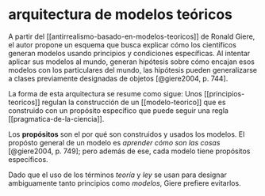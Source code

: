# arquitectura de modelos teóricos
A partir del [[antirrealismo-basado-en-modelos-teoricos]] de Ronald Giere, el autor propone un esquema que busca explicar cómo los científicos generan modelos usando principios y condiciones específicas. Al intentar aplicar sus modelos al mundo, generan hipótesis sobre cómo encajan esos modelos con los particulares del mundo, las hipótesis pueden generalizarse a clases previamente designadas de objetos [@giere2004, p. 744].

La forma de esta arquitectura se resume como sigue: Unos [[principios-teoricos]] regulan la construcción de un [[modelo-teorico]] que es construido con un propósito específico que puede seguir una regla [[pragmatica-de-la-ciencia]].

Los **propósitos** son el por qué son construidos y usados los modelos. El propósto general de un modelo es *aprender cómo son las cosas* [@giere2004, p. 749]; pero además de ese, cada modelo tiene propósitos específicos.

Dado que el uso de los términos *teoría*  y *ley* se usan para designar ambiguamente tanto principios como *modelos*, Giere prefiere evitarlos.





